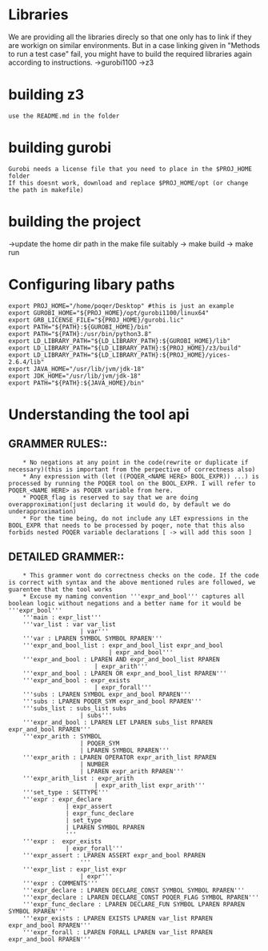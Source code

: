 # Libraries
   We are providing all the libraries direcly so that one only has to link if they are workign on similar environments. But in a case linking given in "Methods to run a test case" fail, you might have to build the required libraries again according to instructions.
   ->gurobi1100
   ->z3 
  
   

# building z3
    use the README.md in the folder

# building gurobi
    Gurobi needs a license file that you need to place in the $PROJ_HOME folder
    If this doesnt work, download and replace $PROJ_HOME/opt (or change the path in makefile)



# building the project
   ->update the home dir path in the make file suitably
   -> make build
   -> make run


# Configuring libary paths
    export PROJ_HOME="/home/poqer/Desktop" #this is just an example
    export GUROBI_HOME="${PROJ_HOME}/opt/gurobi1100/linux64"
    export GRB_LICENSE_FILE="${PROJ_HOME}/gurobi.lic"
    export PATH="${PATH}:${GUROBI_HOME}/bin"
    export PATH="${PATH}:/usr/bin/python3.8"
    export LD_LIBRARY_PATH="${LD_LIBRARY_PATH}:${GUROBI_HOME}/lib"
    export LD_LIBRARY_PATH="${LD_LIBRARY_PATH}:${PROJ_HOME}/z3/build"
    export LD_LIBRARY_PATH="${LD_LIBRARY_PATH}:${PROJ_HOME}/yices-2.6.4/lib"
    export JAVA_HOME="/usr/lib/jvm/jdk-18"
    export JDK_HOME="/usr/lib/jvm/jdk-18"
    export PATH="${PATH}:${JAVA_HOME}/bin"

# Understanding the tool api
   ## GRAMMER RULES::
        * No negations at any point in the code(rewrite or duplicate if necessary)(this is important from the perpective of correctness also)
        * Any expression with (let ((POQER_<NAME HERE> BOOL_EXPR)) ...) is processed by running the POQER tool on the BOOL_EXPR. I will refer to POQER_<NAME HERE> as POQER variable from here.
        * POQER_flag is reserved to say that we are doing overapproximation(just declaring it would do, by default we do underapproximation)
        * For the time being, do not include any LET expressions in the BOOL_EXPR that needs to be processed by poqer, note that this also forbids nested POQER variable declarations [ -> will add this soon ]


   ## DETAILED GRAMMER::
        * This grammer wont do correctness checks on the code. If the code is correct with syntax and the above mentioned rules are followed, we guarentee that the tool works
        * Excuse my naming convention '''expr_and_bool''' captures all boolean logic without negations and a better name for it would be '''expr_bool'''
        '''main : expr_list'''
        '''var_list : var var_list
                        | var'''
        '''var : LPAREN SYMBOL SYMBOL RPAREN'''
        '''expr_and_bool_list : expr_and_bool_list expr_and_bool
                                | expr_and_bool'''
        '''expr_and_bool : LPAREN AND expr_and_bool_list RPAREN
                            | expr_arith'''
        '''expr_and_bool : LPAREN OR expr_and_bool_list RPAREN'''
        '''expr_and_bool : expr_exists
                            | expr_forall'''
        '''subs : LPAREN SYMBOL expr_and_bool RPAREN'''
        '''subs : LPAREN POQER_SYM expr_and_bool RPAREN'''
        '''subs_list : subs_list subs
                        | subs'''
        '''expr_and_bool : LPAREN LET LPAREN subs_list RPAREN expr_and_bool RPAREN'''
        '''expr_arith : SYMBOL
                        | POQER_SYM
                        | LPAREN SYMBOL RPAREN'''
        '''expr_arith : LPAREN OPERATOR expr_arith_list RPAREN
                        | NUMBER
                        | LPAREN expr_arith RPAREN'''
        '''expr_arith_list : expr_arith
                            | expr_arith_list expr_arith'''
        '''set_type : SETTYPE'''
        '''expr : expr_declare
                    | expr_assert
                    | expr_func_declare
                    | set_type
                    | LPAREN SYMBOL RPAREN
                    '''
        '''expr :  expr_exists
                    | expr_forall'''
        '''expr_assert : LPAREN ASSERT expr_and_bool RPAREN
                        '''
        '''expr_list : expr_list expr
                        | expr'''
        '''expr : COMMENTS'''
        '''expr_declare : LPAREN DECLARE_CONST SYMBOL SYMBOL RPAREN'''
        '''expr_declare : LPAREN DECLARE_CONST POQER_FLAG SYMBOL RPAREN'''
        '''expr_func_declare : LPAREN DECLARE_FUN SYMBOL LPAREN RPAREN SYMBOL RPAREN'''
        '''expr_exists : LPAREN EXISTS LPAREN var_list RPAREN expr_and_bool RPAREN'''
        '''expr_forall : LPAREN FORALL LPAREN var_list RPAREN expr_and_bool RPAREN'''
  
    



    




